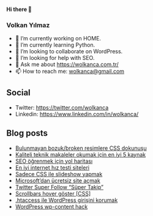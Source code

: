 #### Hi there 👋

### Volkan Yılmaz

- 🔭 I’m currently working on HOME.
- 🌱 I’m currently learning Python.
- 👯 I’m looking to collaborate on WordPress.
- 🤔 I’m looking for help with SEO.
- 💬 Ask me about https://wolkanca.com.tr/
- 📫 How to reach me: wolkanca@gmail.com

## Social
- Twitter: https://twitter.com/wolkanca
- Linkedin: https://www.linkedin.com/in/wolkanca/



## Blog posts
<!-- BLOG-POST-LIST:START -->
- [Bulunmayan bozuk/broken resimlere CSS dokunuşu](https://wolkanca.com.tr/bulunmayan-bozuk-broken-resimlere-css-dokunusu/)
- [Kaliteli teknik makaleler okumak için en iyi 5 kaynak](https://wolkanca.com.tr/kaliteli-teknik-makaleler-okumak-icin-en-iyi-5-kaynak/)
- [SEO öğrenmek için yol haritası](https://wolkanca.com.tr/seo-ogrenmek-icin-yol-haritasi/)
- [En iyi internet hız testi siteleri](https://wolkanca.com.tr/en-iyi-internet-hiz-testi-siteleri/)
- [Sadece CSS ile slideshow yapmak](https://wolkanca.com.tr/sadece-css-ile-slideshow-yapmak/)
- [Microsoft’dan ücretsiz site açmak](https://wolkanca.com.tr/microsoftdan-ucretsiz-site-acmak/)
- [Twitter Super Follow “Süper Takip”](https://wolkanca.com.tr/twitter-super-follow-super-takip/)
- [Scrollbars hover göster [CSS]](https://wolkanca.com.tr/scrollbars-hover-goster-css/)
- [.htaccess ile WordPress girişini korumak](https://wolkanca.com.tr/htaccess-ile-wordpress-girisini-korumak/)
- [WordPress wp-content hack](https://wolkanca.com.tr/wordpress-wp-content-hack/)
<!-- BLOG-POST-LIST:END -->
